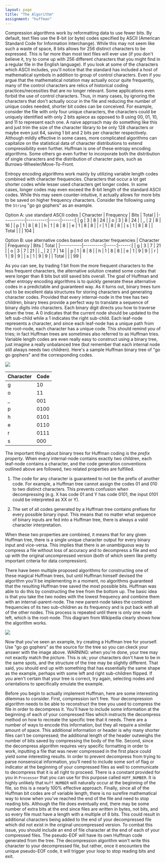 ```yaml
---
layout: page
title: "The Algorithm"
assignment: "huffman"
---
```


Compression algorithms work by reformatting data to use fewer bits.  By default, text files use the 8-bit (or byte) codes specified by ASCII (American Standard Code for Information Interchange).  While this may not seem like such a waste of space, 8 bits allows for 256 distinct characters to be expressed.  This is far more than most text files will ever use (if you don't believe it, try to come up with 256 different characters that you might find in a regular file in the English language).  If you look at some of the characters which ASCII includes, you'll notice that the standard has included a host of mathematical symbols in addition to group of control characters.  Even if you argue that the mathematical notation may actually occur quite frequently, many of the control characters are relics of historical coding practices/necessities that are no longer relevant.  Some applications even forbid the use of control characters.  Thus, in many cases, by ignoring the characters that don't actually occur in the file and reducing the number of unique codes needed, shorter bit codes can be conceived.  For example, consider the file with only four unique characters, the characters could be uniquely identified with only 2 bits apiece as opposed to 8 using 00, 01, 10, and 11 to represent each one.  A naive approach may do something like this and just trim the size of the character library to be only 128 characters or maybe even just 64, saving 1 bit and 2 bits per character respectively.  Although mildly effective in some cases, more complicated algorithms can capitalize on the statistical data of character distributions to extend compressibility even further.  Huffman is one of these entropy encoding algorithms.  Some others go even further to incorporate both the distribution of single characters and the distribution of character pairs, such as Burrows-Wheeler/Move-To-Front.

Entropy encoding algorithms work mainly by utilizing variable length codes combined with character frequencies.  Characters that occur a lot get shorter codes while lesser used characters get longer codes.  In some cases, longer codes may even exceed the 8-bit length of the standard ASCII codes.  While this may seem counter-intuitive, it actually allows for more bits to be saved on higher frequency characters.  Consider the following using the `String` "go go gophers" as an example.

Option A: use standard ASCII codes
| Character | Frequency | Bits | Total |
|-----------|----------:|-----:|------:|
| g         | 3         | 8    | 24    |
| o         | 3         | 8    | 24    |
| _         | 2         | 8    | 16    |
| p         | 1         | 8    | 8     |
| h         | 1         | 8    | 8     |
| e         | 1         | 8    | 8     |
| r         | 1         | 8    | 8     |
| s         | 1         | 8    | 8     |
| Total     |           |      | 104   |

Option B: use alternative codes based on character frequencies
| Character | Frequency | Bits | Total |
|-----------|----------:|-----:|------:|
| g         | 3         | 7    | 21    |
| o         | 3         | 7    | 21    |
| _         | 2         | 7    | 14    |
| p         | 1         | 8    | 8     |
| h         | 1         | 8    | 8     |
| e         | 1         | 9    | 9     |
| r         | 1         | 9    | 9     |
| s         | 1         | 9    | 9     |
| Total     |           |      | 99    |

As you can see, by trading 1 bit from the more frequent characters to the less frequent characters, the alternative solution created some codes that were longer than 8 bits but still saved bits overall.  The goal of Huffman and other entropy encoding algorithms is to quickly generate these alternative codes in a predictable and guaranteed way.  As it turns out, binary trees turn out to be excellent data structures for storing characters and generating character codes.  Provided that every internal-node in the tree has two children, binary trees provide a perfect way to translate a sequence of binary digits into characters.  Each binary digit directs you how to traverse down the tree. A 0 indicates that the current node should be updated to the left sub-child while a 1 indicates the right sub-child.  Each leaf-node represents a character, and since each leaf-node has a unique path from the root-node, each character has a unique code.  This should remind you of tries; in fact Huffman trees are sometimes also referred to as Huffman tries.  Variable length codes are even really easy to construct using a binary tree, just imagine a really unbalanced tree (but remember that each internal node still always needs two children).  Here's a sample Huffman binary tree of "go go gophers" and the corresponding codes.

![](https://cs.duke.edu/csed/poop/huff/info/gohuff.jpg)

| Character | Code |
|-----------|------|
| g         | 10   |
| o         | 11   |
| _         | 001  |
| p         | 0100 |
| h         | 0101 |
| e         | 0110 |
| r         | 0111 |
| s         | 000  |

The important thing about binary trees for Huffman coding is the *prefix property*.  When every internal-node contains exactly two children, each leaf-node contains a character, and the code generation conventions outlined above are followed, two related properties are fulfilled.

1. The code for any character is guaranteed to not be the prefix of another code.  For example, a Huffman tree cannot assign the codes 01 and 010 to two distinct characters.  This prevents confusion when decompressing (e.g. X has code 01 and Y has code 0101, the input 0101 could be interpreted as XX or Y).

2. The set of all codes generated by a Huffman tree contains prefixes for every possible binary input.  This means that no matter what sequence of binary inputs are fed into a Huffman tree, there is always a valid character interpretation.

When these two properties are combined, it means that for any given Huffman tree, there is a single unique character output for every binary input and vice-versa.  This implies that there is an unambiguous way to compress a file without loss of accuracy and to decompress a file and end up with the original uncompressed version (both of which seem like pretty important criteria for data compression).

There have been multiple proposed algorithms for constructing one of these magical Huffman trees, but until Huffman himself devised the algorithm you'll be implementing in a moment, no algorithms guaranteed that the resulting Huffman tree saved the most possible bits.  Huffman was able to do this by constructing the tree from the bottom up.  The basic idea is that you take the two nodes with the lowest frequency and combine them with an internal-parent-node.  The new parent-node takes the combined frequencies of its two sub-children as its frequency and is put back with all of the other nodes.  This process is repeated until there is only one node left, which is the root-node.  This diagram from Wikipedia clearly shows how the algorithm works.

![](https://upload.wikimedia.org/wikipedia/commons/thumb/d/d8/HuffmanCodeAlg.png/330px-HuffmanCodeAlg.png)

Now that you've seen an example, try creating a Huffman tree for yourself.  Use "go go gophers" as the source for the tree so you can ckeck your answer with the image above.  WARNING: when you're done, your tree may not exactly match the picture.  This is ok; your characters don't have to be in the same spots, and the structure of the tree may be slightly different.  That said, you should end up with something that has essentially the same shape as the example, perhaps with some left and right sub-children flipped.  If you aren't certain that your tree is correct, try again, selecting nodes and orientations to specifically emulate the example.

Before you begin to actually implement Huffman, here are some interesting dilemmas to consider.  First, compression isn't free.  Your decompression algorithm needs to be able to reconstruct the tree you used to compress the file in order to decompress it.  You'll have to include some information at the beginning of each of your compressed files which instructs the decompress method on how to recreate the specific tree that it needs.  There are a number of ways to encode this information, but they all require a similar amount of space.  This additional information or header is why many shorter files can't be compressed; the additional length of the header outweighs the number of bits saved by compressing the body of the file.  Second, since the decompress algorithm requires very specific formatting in order to work, inputting a file that was never compressed in the first place could yield some interesting results.  In order to prevent decompress from trying to parse nonsensical information, you'll need to include some sort of flag or indicator at the beginning of your compressed files as well to communicate to decompress that it is all right to proceed.  There is a constant provided for you in `Processor` that you can use for this purpose called `HUFF_NUMBER`.  It is highly unlikely that `Huff_NUMBER` will naturally occur at the beginning of the file, so this is a nearly 100% effective approach.  Finally, since all of the Huffman bit codes are of variable length, there is no surefire mathematical way to know when you've reached the end of the file and need to stop reading bits.  Although the file does eventually end, there may be some number of extra bits at the end since files are written in bytes, not bits, and so every file must have a length with a multiple of 8 bits.  This could result in additional characters being added to the end of your decompressed file which did not exist in the original uncompressed version.  To combat this issue, you should include an end of file character at the end of each of your compressed files.  The pseudo-EOF will have its own Huffman code generated from the tree.  The decompression algorithm won't write this character to your decompressed file, but rather, once it encounters the unique pseudo-EOF code, it will trigger your loop to stop reading bits and exit.
